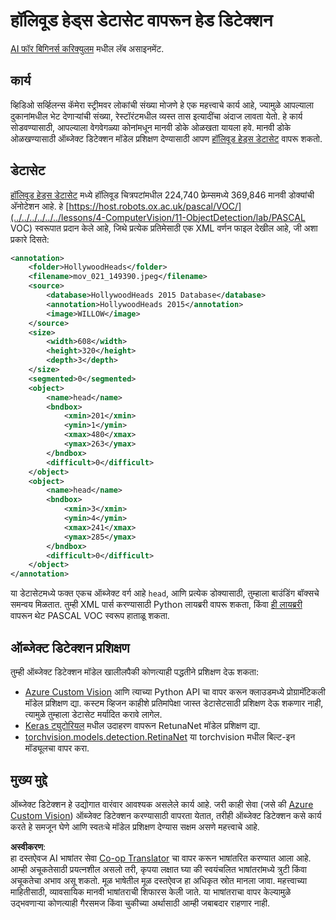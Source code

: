 <!--
CO_OP_TRANSLATOR_METADATA:
{
  "original_hash": "ad568d55ae65c856fe929fc2b278510a",
  "translation_date": "2025-08-26T09:25:17+00:00",
  "source_file": "lessons/4-ComputerVision/11-ObjectDetection/lab/README.md",
  "language_code": "mr"
}
-->
# हॉलिवूड हेड्स डेटासेट वापरून हेड डिटेक्शन

[AI फॉर बिगिनर्स करिक्युलम](https://github.com/microsoft/ai-for-beginners) मधील लॅब असाइनमेंट.

## कार्य

व्हिडिओ सर्व्हिलन्स कॅमेरा स्ट्रीमवर लोकांची संख्या मोजणे हे एक महत्त्वाचे कार्य आहे, ज्यामुळे आपल्याला दुकानांमधील भेट देणाऱ्यांची संख्या, रेस्टॉरंटमधील व्यस्त तास इत्यादींचा अंदाज लावता येतो. हे कार्य सोडवण्यासाठी, आपल्याला वेगवेगळ्या कोनांमधून मानवी डोके ओळखता यायला हवे. मानवी डोके ओळखण्यासाठी ऑब्जेक्ट डिटेक्शन मॉडेल प्रशिक्षण देण्यासाठी आपण [हॉलिवूड हेड्स डेटासेट](https://www.di.ens.fr/willow/research/headdetection/) वापरू शकतो.

## डेटासेट

[हॉलिवूड हेड्स डेटासेट](https://www.di.ens.fr/willow/research/headdetection/release/HollywoodHeads.zip) मध्ये हॉलिवूड चित्रपटांमधील 224,740 फ्रेम्समध्ये 369,846 मानवी डोक्यांची अ‍ॅनोटेशन आहे. हे [https://host.robots.ox.ac.uk/pascal/VOC/](../../../../../../lessons/4-ComputerVision/11-ObjectDetection/lab/PASCAL VOC) स्वरूपात प्रदान केले आहे, जिथे प्रत्येक प्रतिमेसाठी एक XML वर्णन फाइल देखील आहे, जी अशा प्रकारे दिसते:

```xml
<annotation>
	<folder>HollywoodHeads</folder>
	<filename>mov_021_149390.jpeg</filename>
	<source>
		<database>HollywoodHeads 2015 Database</database>
		<annotation>HollywoodHeads 2015</annotation>
		<image>WILLOW</image>
	</source>
	<size>
		<width>608</width>
		<height>320</height>
		<depth>3</depth>
	</size>
	<segmented>0</segmented>
	<object>
		<name>head</name>
		<bndbox>
			<xmin>201</xmin>
			<ymin>1</ymin>
			<xmax>480</xmax>
			<ymax>263</ymax>
		</bndbox>
		<difficult>0</difficult>
	</object>
	<object>
		<name>head</name>
		<bndbox>
			<xmin>3</xmin>
			<ymin>4</ymin>
			<xmax>241</xmax>
			<ymax>285</ymax>
		</bndbox>
		<difficult>0</difficult>
	</object>
</annotation>
```

या डेटासेटमध्ये फक्त एकच ऑब्जेक्ट वर्ग आहे `head`, आणि प्रत्येक डोक्यासाठी, तुम्हाला बाउंडिंग बॉक्सचे समन्वय मिळतात. तुम्ही XML पार्स करण्यासाठी Python लायब्ररी वापरू शकता, किंवा [ही लायब्ररी](https://pypi.org/project/pascal-voc/) वापरून थेट PASCAL VOC स्वरूप हाताळू शकता.

## ऑब्जेक्ट डिटेक्शन प्रशिक्षण

तुम्ही ऑब्जेक्ट डिटेक्शन मॉडेल खालीलपैकी कोणत्याही पद्धतीने प्रशिक्षण देऊ शकता:

* [Azure Custom Vision](https://docs.microsoft.com/azure/cognitive-services/custom-vision-service/quickstarts/object-detection?tabs=visual-studio&WT.mc_id=academic-77998-cacaste) आणि त्याच्या Python API चा वापर करून क्लाउडमध्ये प्रोग्रामॅटिकली मॉडेल प्रशिक्षण द्या. कस्टम व्हिजन काहीशे प्रतिमांपेक्षा जास्त डेटासेटसाठी प्रशिक्षण देऊ शकणार नाही, त्यामुळे तुम्हाला डेटासेट मर्यादित करावे लागेल.
* [Keras ट्युटोरियल](https://keras.io/examples/vision/retinanet/) मधील उदाहरण वापरून RetunaNet मॉडेल प्रशिक्षण द्या.
* [torchvision.models.detection.RetinaNet](https://pytorch.org/vision/stable/_modules/torchvision/models/detection/retinanet.html) या torchvision मधील बिल्ट-इन मॉड्यूलचा वापर करा.

## मुख्य मुद्दे

ऑब्जेक्ट डिटेक्शन हे उद्योगात वारंवार आवश्यक असलेले कार्य आहे. जरी काही सेवा (जसे की [Azure Custom Vision](https://docs.microsoft.com/azure/cognitive-services/custom-vision-service/quickstarts/object-detection?tabs=visual-studio&WT.mc_id=academic-77998-cacaste)) ऑब्जेक्ट डिटेक्शन करण्यासाठी वापरता येतात, तरीही ऑब्जेक्ट डिटेक्शन कसे कार्य करते हे समजून घेणे आणि स्वतःचे मॉडेल प्रशिक्षण देण्यास सक्षम असणे महत्त्वाचे आहे.

**अस्वीकरण**:  
हा दस्तऐवज AI भाषांतर सेवा [Co-op Translator](https://github.com/Azure/co-op-translator) चा वापर करून भाषांतरित करण्यात आला आहे. आम्ही अचूकतेसाठी प्रयत्नशील असलो तरी, कृपया लक्षात घ्या की स्वयंचलित भाषांतरांमध्ये त्रुटी किंवा अचूकतेचा अभाव असू शकतो. मूळ भाषेतील मूळ दस्तऐवज हा अधिकृत स्रोत मानला जावा. महत्त्वाच्या माहितीसाठी, व्यावसायिक मानवी भाषांतराची शिफारस केली जाते. या भाषांतराचा वापर केल्यामुळे उद्भवणाऱ्या कोणत्याही गैरसमज किंवा चुकीच्या अर्थासाठी आम्ही जबाबदार राहणार नाही.